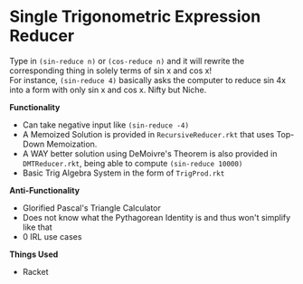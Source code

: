 # Single Trigonometric Expression Reducer
Type in `(sin-reduce n)` or `(cos-reduce n)` and it will rewrite the corresponding thing in solely terms of sin x and cos x!  
For instance, `(sin-reduce 4)` basically asks the computer to reduce sin 4x into a form with only sin x and cos x. Nifty but Niche.

**Functionality**
- Can take negative input like `(sin-reduce -4)`
- A Memoized Solution is provided in `RecursiveReducer.rkt` that uses Top-Down Memoization. 
- A WAY better solution using DeMoivre's Theorem is also provided in `DMTReducer.rkt`, being able to compute `(sin-reduce 10000)`
- Basic Trig Algebra System in the form of `TrigProd.rkt`

**Anti-Functionality**
- Glorified Pascal's Triangle Calculator
- Does not know what the Pythagorean Identity is and thus won't simplify like that
- 0 IRL use cases
 
**Things Used**
- Racket
